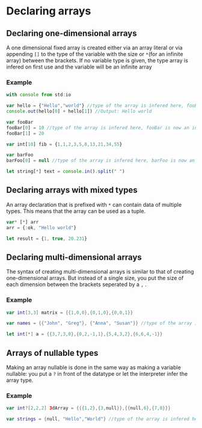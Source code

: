 # Declaring arrays

## Declaring one-dimensional arrays

A one dimensional fixed array is created either via an array literal or via appending `[]` to  the type of the variable with the size or `*`\(for an infinite array\) between the brackets. If no variable type is given, the type array is infered on first use and the variable will be an infinite array

### Example

```javascript
with console from std:io

var hello = {"Hello","world"} //type of the array is infered here, fooBar is now a string[2]
console.out(hello[0] + hello[1]) //Output: Hello world

var fooBar
fooBar[0] = 10 //type of the array is infered here, fooBar is now an int[*]
fooBar[1] = 20

var int[10] fib = {1,1,2,3,5,8,13,21,34,55}

var barFoo
barFoo[0] = null //type of the array is infered here, barFoo is now an object[*]

let string[*] text = console.in().split(" ")
```

## Declaring arrays with mixed types

An array declaration that is prefixed with `*` can contain data of multiple types. This means that the array can be used as a tuple. 

```javascript
var* [*] arr
arr = {:ok, "Hello world"}

let result = {1, true, 20.231}
```

## Declaring multi-dimensional arrays

The syntax of creating multi-dimensional arrays is similar to that of creating one-dimensional arrays. But instead of a single size, you put the size of each dimension between the brackets seperated by a `,` .

### Example

```swift
var int[3,3] matrix = {{1,0,0},{0,1,0},{0,0,1}}

var names = {{"John", "Greg"}, {"Anna", "Susan"}} //type of the array is infered here, names is now a string[2.2]

let int[*] a = {{3,7,3,0},{0,2,-1,1},{5,4,3,2},{6,6,4,-1}}
```

## Arrays of nullable types

Making an array nullable is done in the same way as making a variable nullable: you put a `?` in front of the datatype or let the interpreter infer the array type.

### Example

```swift
var int?[2,2,2] 3dArray = {{{1,2},{3,null}},{{null,6},{7,8}}}

var strings = {null, "Hello","World"} //type of the array is infered here, strings is now a string?[3]
```

